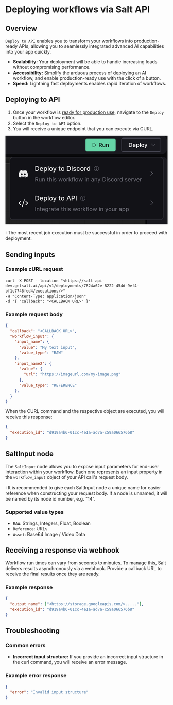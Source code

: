 # Deploying workflows via Salt API

## Overview

`Deploy to API` enables you to transform your workflows into production-ready APIs, allowing you to seamlessly integrated advanced AI capabilities into your app quickly.

- **Scalability:** Your deployment will be able to handle increasing loads without compromising performance.
- **Accessibility:** Simplify the arduous process of deploying an AI workflow, and enable production-ready use with the click of a button.
- **Speed:** Lightning fast deployments enables rapid iteration of workflows.

## Deploying to API

1. Once your workflow is [ready for production use](https://docs.getsalt.ai/workflows/#preparing-your-workflow-for-deployment), navigate to the `Deploy` button in the workflow editor.
2. Select the `Deploy to API` option.
3. You will receive a unique endpoint that you can execute via CURL.

![deployments1](images/deployments1.png)

<aside>
ℹ️ The most recent job execution must be successful in order to proceed with deployment.
</aside>

## Sending inputs

### Example cURL request

```
curl -X POST --location "<https://salt-api-dev.getsalt.ai/api/v1/deployments/7824a62e-8222-454d-9ef4-bf1c7746fed4/executions/>"
-H "Content-Type: application/json"
-d '{ "callback": "<CALLBACK URL>" }'
```

### Example request body

```json
{
  "callback": "<CALLBACK URL>",
  "workflow_input": {
    "input_name": {
      "value": "My text input",
      "value_type": "RAW"
    },
    "input_name2": {
      "value": {
        "url": "https://imageurl.com/my-image.png"
      },
      "value_type": "REFERENCE"
    },
  }
}
```

When the CURL command and the respective object are executed, you will receive this response:

```json
{
  "execution_id": "d919a4b6-01cc-4e1a-ad7a-c59a066576b8"
}
```

## SaltInput node

The `SaltInput` node allows you to expose input parameters for end-user interaction within your workflow. Each one represents an input property in the `workflow_input` object of your API call's request body.

<aside>
ℹ️ It is recommended to give each SaltInput node a unique name for easier reference when constructing your request body. If a node is unnamed, it will be named by its node id number, e.g. "14".
</aside>

### Supported value types

- `RAW`: Strings, Integers, Float, Boolean
- `Reference`: URLs
- `Asset`: Base64 Image / Video Data

## Receiving a response via webhook

Workflow run times can vary from seconds to minutes. To manage this, Salt delivers results asynchronously via a webhook. Provide a callback URL to receive the final results once they are ready.

### Example response

```json
{
  "output_name": ["<https://storage.googleapis.com/>....."],
  "execution_id": "d919a4b6-01cc-4e1a-ad7a-c59a066576b8"
}
```

## Troubleshooting

### Common errors

- **Incorrect input structure:** If you provide an incorrect input structure in the curl command, you will receive an error message.

### Example error response

```json
{
  "error": "Invalid input structure"
}
```
